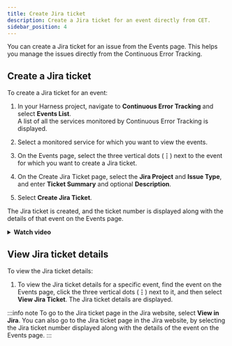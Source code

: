 ```yaml
---
title: Create Jira ticket
description: Create a Jira ticket for an event directly from CET.
sidebar_position: 4
---
```


You can create a Jira ticket for an issue from the Events page. This helps you manage the issues directly from the Continuous Error Tracking.


## Create a Jira ticket

To create a Jira ticket for an event:

1. In your Harness project, navigate to **Continuous Error Tracking** and select **Events List**.    
   A list of all the services monitored by Continuous Error Tracking is displayed.

2. Select a monitored service for which you want to view the events.

3. On the Events page, select the three vertical dots (**⋮**) next to the event for which you want to create a Jira ticket.

4. On the Create Jira Ticket page, select the **Jira Project** and **Issue Type**, and enter **Ticket Summary** and optional **Description**.

5. Select **Create Jira Ticket**.

The Jira ticket is created, and the ticket number is displayed along with the details of that event on the Events page.


<details>
<summary><b>Watch video</b></summary>

<docvideo src="https://harness-1.wistia.com/medias/8c55bnjj5x"/>

</details>


## View Jira ticket details

To view the Jira ticket details:

1. To view the Jira ticket details for a specific event, find the event on the Events page, click the three vertical dots (**⋮**) next to it, and then select **View Jira Ticket**. 
   The Jira ticket details are displayed.  
   

:::info note
To go to the Jira ticket page in the Jira website, select **View in Jira**. You can also go to the Jira ticket page in the Jira website, by selecting the Jira ticket number displayed along with the details of the event on the Events page.
:::


